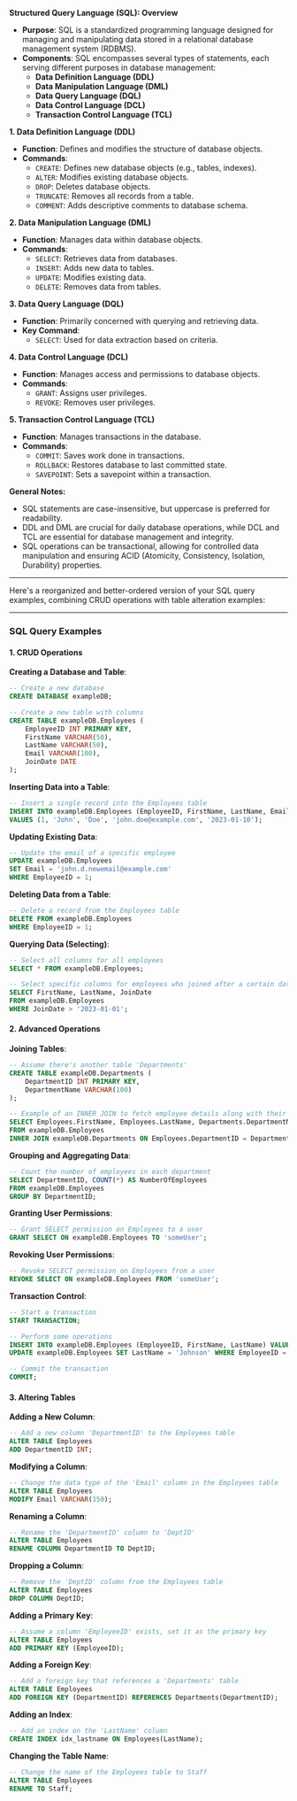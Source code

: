 **Structured Query Language (SQL): Overview**

- **Purpose**: SQL is a standardized programming language designed for managing and manipulating data stored in a relational database management system (RDBMS).
- **Components**: SQL encompasses several types of statements, each serving different purposes in database management:
    - **Data Definition Language (DDL)**
    - **Data Manipulation Language (DML)**
    - **Data Query Language (DQL)**
    - **Data Control Language (DCL)**
    - **Transaction Control Language (TCL)**

**1. Data Definition Language (DDL)**
- **Function**: Defines and modifies the structure of database objects.
- **Commands**:
    - `CREATE`: Defines new database objects (e.g., tables, indexes).
    - `ALTER`: Modifies existing database objects.
    - `DROP`: Deletes database objects.
    - `TRUNCATE`: Removes all records from a table.
    - `COMMENT`: Adds descriptive comments to database schema.

**2. Data Manipulation Language (DML)**
- **Function**: Manages data within database objects.
- **Commands**:
    - `SELECT`: Retrieves data from databases.
    - `INSERT`: Adds new data to tables.
    - `UPDATE`: Modifies existing data.
    - `DELETE`: Removes data from tables.

**3. Data Query Language (DQL)**
- **Function**: Primarily concerned with querying and retrieving data.
- **Key Command**:
    - `SELECT`: Used for data extraction based on criteria.

**4. Data Control Language (DCL)**
- **Function**: Manages access and permissions to database objects.
- **Commands**:
    - `GRANT`: Assigns user privileges.
    - `REVOKE`: Removes user privileges.

**5. Transaction Control Language (TCL)**
- **Function**: Manages transactions in the database.
- **Commands**:
    - `COMMIT`: Saves work done in transactions.
    - `ROLLBACK`: Restores database to last committed state.
    - `SAVEPOINT`: Sets a savepoint within a transaction.

**General Notes:**
- SQL statements are case-insensitive, but uppercase is preferred for readability.
- DDL and DML are crucial for daily database operations, while DCL and TCL are essential for database management and integrity.
- SQL operations can be transactional, allowing for controlled data manipulation and ensuring ACID (Atomicity, Consistency, Isolation, Durability) properties.

---
Here's a reorganized and better-ordered version of your SQL query examples, combining CRUD operations with table alteration examples:

---

### SQL Query Examples

#### 1. CRUD Operations

**Creating a Database and Table**:
```sql
-- Create a new database
CREATE DATABASE exampleDB;

-- Create a new table with columns
CREATE TABLE exampleDB.Employees (
    EmployeeID INT PRIMARY KEY,
    FirstName VARCHAR(50),
    LastName VARCHAR(50),
    Email VARCHAR(100),
    JoinDate DATE
);
```

**Inserting Data into a Table**:
```sql
-- Insert a single record into the Employees table
INSERT INTO exampleDB.Employees (EmployeeID, FirstName, LastName, Email, JoinDate) 
VALUES (1, 'John', 'Doe', 'john.doe@example.com', '2023-01-10');
```

**Updating Existing Data**:
```sql
-- Update the email of a specific employee
UPDATE exampleDB.Employees
SET Email = 'john.d.newemail@example.com'
WHERE EmployeeID = 1;
```

**Deleting Data from a Table**:
```sql
-- Delete a record from the Employees table
DELETE FROM exampleDB.Employees
WHERE EmployeeID = 1;
```

**Querying Data (Selecting)**:
```sql
-- Select all columns for all employees
SELECT * FROM exampleDB.Employees;

-- Select specific columns for employees who joined after a certain date
SELECT FirstName, LastName, JoinDate 
FROM exampleDB.Employees
WHERE JoinDate > '2023-01-01';
```

#### 2. Advanced Operations

**Joining Tables**:
```sql
-- Assume there's another table 'Departments'
CREATE TABLE exampleDB.Departments (
    DepartmentID INT PRIMARY KEY,
    DepartmentName VARCHAR(100)
);

-- Example of an INNER JOIN to fetch employee details along with their department
SELECT Employees.FirstName, Employees.LastName, Departments.DepartmentName
FROM exampleDB.Employees
INNER JOIN exampleDB.Departments ON Employees.DepartmentID = Departments.DepartmentID;
```

**Grouping and Aggregating Data**:
```sql
-- Count the number of employees in each department
SELECT DepartmentID, COUNT(*) AS NumberOfEmployees
FROM exampleDB.Employees
GROUP BY DepartmentID;
```

**Granting User Permissions**:
```sql
-- Grant SELECT permission on Employees to a user
GRANT SELECT ON exampleDB.Employees TO 'someUser';
```

**Revoking User Permissions**:
```sql
-- Revoke SELECT permission on Employees from a user
REVOKE SELECT ON exampleDB.Employees FROM 'someUser';
```

**Transaction Control**:
```sql
-- Start a transaction
START TRANSACTION;

-- Perform some operations
INSERT INTO exampleDB.Employees (EmployeeID, FirstName, LastName) VALUES (2, 'Alice', 'Smith');
UPDATE exampleDB.Employees SET LastName = 'Johnson' WHERE EmployeeID = 2;

-- Commit the transaction
COMMIT;
```

#### 3. Altering Tables

**Adding a New Column**:
```sql
-- Add a new column 'DepartmentID' to the Employees table
ALTER TABLE Employees
ADD DepartmentID INT;
```

**Modifying a Column**:
```sql
-- Change the data type of the 'Email' column in the Employees table
ALTER TABLE Employees
MODIFY Email VARCHAR(150);
```

**Renaming a Column**:
```sql
-- Rename the 'DepartmentID' column to 'DeptID'
ALTER TABLE Employees
RENAME COLUMN DepartmentID TO DeptID;
```

**Dropping a Column**:
```sql
-- Remove the 'DeptID' column from the Employees table
ALTER TABLE Employees
DROP COLUMN DeptID;
```

**Adding a Primary Key**:
```sql
-- Assume a column 'EmployeeID' exists, set it as the primary key
ALTER TABLE Employees
ADD PRIMARY KEY (EmployeeID);
```

**Adding a Foreign Key**:
```sql
-- Add a foreign key that references a 'Departments' table
ALTER TABLE Employees
ADD FOREIGN KEY (DepartmentID) REFERENCES Departments(DepartmentID);
```

**Adding an Index**:
```sql
-- Add an index on the 'LastName' column
CREATE INDEX idx_lastname ON Employees(LastName);
```

**Changing the Table Name**:
```sql
-- Change the name of the Employees table to Staff
ALTER TABLE Employees
RENAME TO Staff;
```
